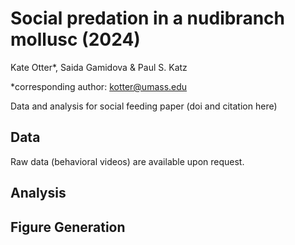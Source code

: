# Social predation in a nudibranch mollusc (2024)
Kate Otter*, Saida Gamidova & Paul S. Katz

*corresponding author: kotter@umass.edu 

Data and analysis for social feeding paper (doi and citation here)

## Data
Raw data (behavioral videos) are available upon request.

## Analysis

## Figure Generation
